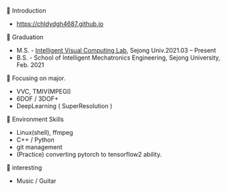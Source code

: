 🔭 Introduction 
- https://chldydgh4687.github.io

🔭 Graduation
- M.S. - [Intelligent Visual Computing Lab](https://sites.google.com/view/ivcl), Sejong Univ.2021.03 – Present
- B.S. - School of Intelligent Mechatronics Engineering, Sejong University, Feb. 2021

🔭 Focusing on major.
- VVC, TMIV(MPEGI)
- 6DOF / 3DOF+
- DeepLearning ( SuperResolution )

🔭 Environment Skills
- Linux(shell), ffmpeg
- C++ / Python
- git management
- (Practice) converting pytorch to tensorflow2 ability.

🔭 interesting
- Music / Guitar 

<!--
**chldydgh4687/chldydgh4687** is a ✨ _special_ ✨ repository because its `README.md` (this file) appears on your GitHub profile.

Here are some ideas to get you started:

- 🔭 I’m currently working on ...
- 🌱 I’m currently learning ...
- 👯 I’m looking to collaborate on ...
- 🤔 I’m looking for help with ...
- 💬 Ask me about ...
- 📫 How to reach me: ...
- 😄 Pronouns: ...
- ⚡ Fun fact: ...
-->
